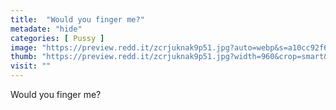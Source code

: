 ```yaml
---
title:  "Would you finger me?"
metadate: "hide"
categories: [ Pussy ]
image: "https://preview.redd.it/zcrjuknak9p51.jpg?auto=webp&s=a10cc92f6d8b45c452f8fdf7ad2d18b4f2ada4d8"
thumb: "https://preview.redd.it/zcrjuknak9p51.jpg?width=960&crop=smart&auto=webp&s=e41b79bd48c7c69490beec135062c4e2e5c667ab"
visit: ""
---
```

Would you finger me?
